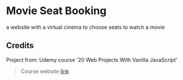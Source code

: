 # Movie Seat Booking

a website with a virtual cinema to choose seats to watch a movie

## Credits

Project from: Udemy course '20 Web Projects With Vanilla JavaScript'

> Course website [link](https://www.udemy.com/course/web-projects-with-vanilla-javascript)
